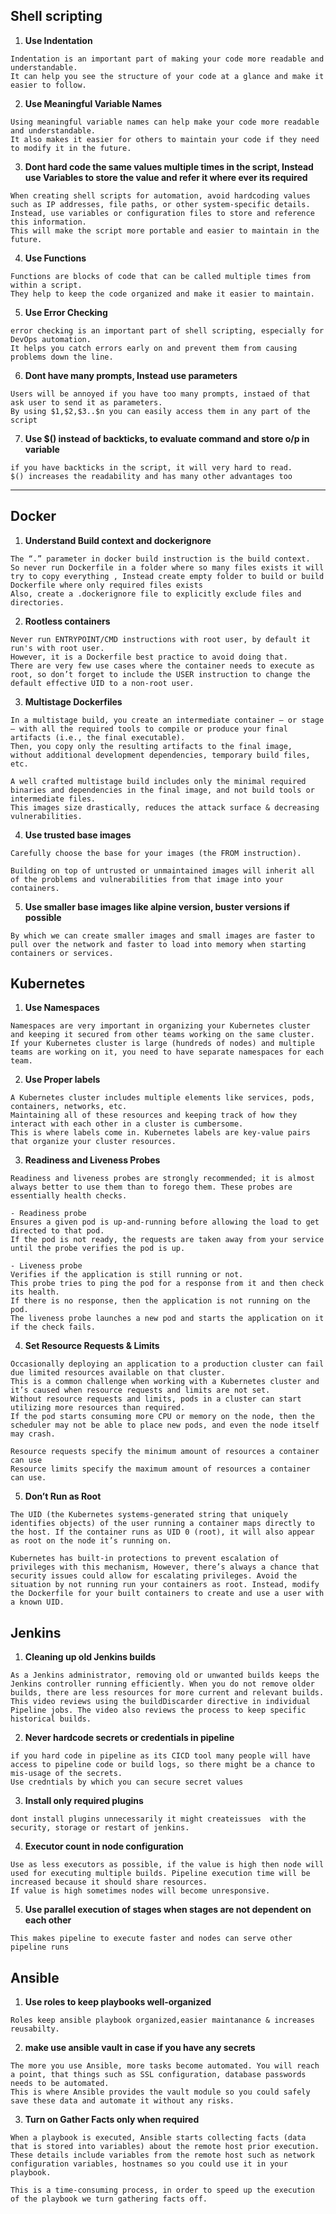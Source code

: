 ## Shell scripting 
1. **Use Indentation**
```
Indentation is an important part of making your code more readable and understandable. 
It can help you see the structure of your code at a glance and make it easier to follow.
```
2. **Use Meaningful Variable Names**
```
Using meaningful variable names can help make your code more readable and understandable.
It also makes it easier for others to maintain your code if they need to modify it in the future.
```
3. **Dont hard code the same values multiple times in the script, Instead use Variables to store the value and refer it where ever its required**
```
When creating shell scripts for automation, avoid hardcoding values such as IP addresses, file paths, or other system-specific details. 
Instead, use variables or configuration files to store and reference this information.
This will make the script more portable and easier to maintain in the future.
```
4. **Use Functions**
```
Functions are blocks of code that can be called multiple times from within a script. 
They help to keep the code organized and make it easier to maintain.
```
5. **Use Error Checking**
```
error checking is an important part of shell scripting, especially for DevOps automation. 
It helps you catch errors early on and prevent them from causing problems down the line.
```
6. **Dont have many prompts, Instead use parameters**
```
Users will be annoyed if you have too many prompts, instaed of that ask user to send it as parameters.
By using $1,$2,$3..$n you can easily access them in any part of the script
```
7. **Use $() instead of backticks, to evaluate command and store o/p in variable**
```
if you have backticks in the script, it will very hard to read.
$() increases the readability and has many other advantages too
```
----------------

## Docker 

1. **Understand Build context and dockerignore**
```
The “.” parameter in docker build instruction is the build context. 
So never run Dockerfile in a folder where so many files exists it will try to copy everything , Instead create empty folder to build or build Dockerfile where only required files exists  
Also, create a .dockerignore file to explicitly exclude files and directories.
```

2. **Rootless containers**
```
Never run ENTRYPOINT/CMD instructions with root user, by default it run's with root user.
However, it is a Dockerfile best practice to avoid doing that. 
There are very few use cases where the container needs to execute as root, so don’t forget to include the USER instruction to change the default effective UID to a non-root user.
```
3. **Multistage Dockerfiles**
```
In a multistage build, you create an intermediate container – or stage – with all the required tools to compile or produce your final artifacts (i.e., the final executable). 
Then, you copy only the resulting artifacts to the final image, without additional development dependencies, temporary build files, etc.

A well crafted multistage build includes only the minimal required binaries and dependencies in the final image, and not build tools or intermediate files. 
This images size drastically, reduces the attack surface & decreasing vulnerabilities.
```
4. **Use trusted base images**
```
Carefully choose the base for your images (the FROM instruction).

Building on top of untrusted or unmaintained images will inherit all of the problems and vulnerabilities from that image into your containers.
```
5. **Use smaller base images like alpine version, buster versions if possible**
```
By which we can create smaller images and small images are faster to pull over the network and faster to load into memory when starting containers or services.
```

## Kubernetes
1. **Use Namespaces**
```
Namespaces are very important in organizing your Kubernetes cluster and keeping it secured from other teams working on the same cluster.
If your Kubernetes cluster is large (hundreds of nodes) and multiple teams are working on it, you need to have separate namespaces for each team.
```
2. **Use Proper labels**
```
A Kubernetes cluster includes multiple elements like services, pods, containers, networks, etc.
Maintaining all of these resources and keeping track of how they interact with each other in a cluster is cumbersome. 
This is where labels come in. Kubernetes labels are key-value pairs that organize your cluster resources.
```
3. **Readiness and Liveness Probes**
```
Readiness and liveness probes are strongly recommended; it is almost always better to use them than to forego them. These probes are essentially health checks.

- Readiness probe
Ensures a given pod is up-and-running before allowing the load to get directed to that pod. 
If the pod is not ready, the requests are taken away from your service until the probe verifies the pod is up.

- Liveness probe
Verifies if the application is still running or not. 
This probe tries to ping the pod for a response from it and then check its health. 
If there is no response, then the application is not running on the pod. 
The liveness probe launches a new pod and starts the application on it if the check fails.
```
4. **Set Resource Requests & Limits**
```
Occasionally deploying an application to a production cluster can fail due limited resources available on that cluster. 
This is a common challenge when working with a Kubernetes cluster and it’s caused when resource requests and limits are not set.
Without resource requests and limits, pods in a cluster can start utilizing more resources than required. 
If the pod starts consuming more CPU or memory on the node, then the scheduler may not be able to place new pods, and even the node itself may crash.

Resource requests specify the minimum amount of resources a container can use
Resource limits specify the maximum amount of resources a container can use.
```

5. **Don’t Run as Root**
```
The UID (the Kubernetes systems-generated string that uniquely identifies objects) of the user running a container maps directly to the host. If the container runs as UID 0 (root), it will also appear as root on the node it’s running on.

Kubernetes has built-in protections to prevent escalation of privileges with this mechanism, However, there’s always a chance that security issues could allow for escalating privileges. Avoid the situation by not running run your containers as root. Instead, modify the Dockerfile for your built containers to create and use a user with a known UID.
```

## Jenkins 
1. **Cleaning up old Jenkins builds**
```
As a Jenkins administrator, removing old or unwanted builds keeps the Jenkins controller running efficiently. When you do not remove older builds, there are less resources for more current and relevant builds. This video reviews using the buildDiscarder directive in individual Pipeline jobs. The video also reviews the process to keep specific historical builds.
```
2. **Never hardcode secrets or credentials in pipeline**
```
if you hard code in pipeline as its CICD tool many people will have access to pipeline code or build logs, so there might be a chance to mis-usage of the secrets.
Use credntials by which you can secure secret values 
```
3. **Install only required plugins**
```
dont install plugins unnecessarily it might createissues  with the security, storage or restart of jenkins.    
```
4. **Executor count in node configuration**
```
Use as less executors as possible, if the value is high then node will used for executing multiple builds. Pipeline execution time will be increased because it should share resources.
If value is high sometimes nodes will become unresponsive.
```
5. **Use parallel execution of stages when stages are not dependent on each other** 
```
This makes pipeline to execute faster and nodes can serve other pipeline runs
```

## Ansible 

1.  **Use roles to keep playbooks well-organized**
```
Roles keep ansible playbook organized,easier maintanance & increases reusabilty. 
```

2. **make use ansible vault in case if you have any secrets**
```
The more you use Ansible, more tasks become automated. You will reach a point, that things such as SSL configuration, database passwords needs to be automated.  
This is where Ansible provides the vault module so you could safely save these data and automate it without any risks.
```

3. **Turn on Gather Facts only when required**
```
When a playbook is executed, Ansible starts collecting facts (data that is stored into variables) about the remote host prior execution. These details include variables from the remote host such as network configuration variables, hostnames so you could use it in your playbook.

This is a time-consuming process, in order to speed up the execution of the playbook we turn gathering facts off.
```
